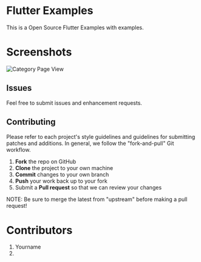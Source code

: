 # Flutter Examples

This is a Open Source Flutter Examples with examples.

# Screenshots

![Category Page View](https://github.com/FlutterExamples/FlutterExamples/raw/master/screenshots/category.png)

Issues
------

Feel free to submit issues and enhancement requests.

Contributing
------------

Please refer to each project's style guidelines and guidelines for submitting patches and additions. In general, we follow the "fork-and-pull" Git workflow.

 1. **Fork** the repo on GitHub
 2. **Clone** the project to your own machine
 3. **Commit** changes to your own branch
 4. **Push** your work back up to your fork
 5. Submit a **Pull request** so that we can review your changes

NOTE: Be sure to merge the latest from "upstream" before making a pull request!

# Contributors

1. Yourname
2. 
